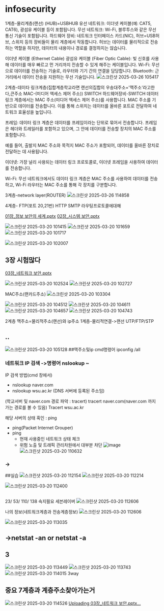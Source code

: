 # infosecurity
1계층-물리계층(랜선) (HUB)=USBHUB
유선 네트워크: 이더넷 케이블(예: CAT5, CAT6), 광섬유 케이블 등이 포함됩니다.
무선 네트워크: Wi-Fi, 블루투스와 같은 무선 통신 기술이 포함됩니다.
하드웨어 장비: 네트워크 인터페이스 카드(NIC), 허브=USB허브, 스위치 등의 장비들이 물리 계층에서 작동합니다. 허브는 데이터를 물리적으로 전송하는 역할을 하지만, 데이터의 내용이나 경로를 결정하지는 않습니다.

이더넷 케이블 (Ethernet Cable)
광섬유 케이블 (Fiber Optic Cable): 빛 신호를 사용해 데이터를 매우 빠르고 먼 거리까지 전송할 수 있게 해주는 케이블입니다.
Wi-Fi: 무선으로 데이터를 전송하는 기술로, 라우터와 기기 간의 연결을 담당합니다.
Bluetooth: 근거리에서 데이터 전송을 지원하는 무선 기술입니다.
![스크린샷 2025-03-26 105417](https://github.com/user-attachments/assets/cb26b416-6c77-4922-a371-c76d08867471)

2계층-데이타 링크계층(집합계층학교라면 랜선의집합의 우송대주소='맥주소'라고한다,큰주소 MAC-(미디어 액세스 제어 주소)) SWITCH
하드웨어장비-SWITCH
데이터 링크 계층에서는 MAC 주소(미디어 액세스 제어 주소)를 사용합니다.
MAC 주소를 기반으로 데이터를 전송합니다. 
이를 통해 스위치는 데이터를 올바른 포트로 전달하여 네트워크 효율성을 높입니다.

프레임:
데이터 링크 계층은 데이터를 프레임이라는 단위로 묶어서 전송합니다. 프레임은 헤더와 트레일러를 포함하고 있으며, 그 안에 데이터를 전송할 장치의 MAC 주소를 포함합니다.

예를 들어, 출발지 MAC 주소와 목적지 MAC 주소가 포함되어, 데이터를 올바른 장치로 전달하는 데 사용됩니다.

이더넷: 가장 널리 사용되는 데이터 링크 프로토콜로, 이더넷 프레임을 사용하여 데이터를 전송합니다.

Wi-Fi: 무선 네트워크에서도 데이터 링크 계층은 MAC 주소를 사용하여 데이터를 전송하고, Wi-Fi 라우터는 MAC 주소를 통해 각 장치를 구분합니다.


3계층-network layer(ROUTER)
![스크린샷 2025-03-26 114858](https://github.com/user-attachments/assets/5a458573-a33f-4201-a240-d3a4014105e2)




4계층- FTP(포트 20,21번) HTTP SMTP 라우팅프로토콜에대해


[01장_정보 보안의 세계.pptx](https://github.com/user-attachments/files/19356780/01._.pptx)
[02장_시스템 보안.pptx](https://github.com/user-attachments/files/19356784/02._.pptx)


![스크린샷 2025-03-20 101415](https://github.com/user-attachments/assets/9c9be6fa-0a85-4ca3-a70f-0785600d6f8e)
![스크린샷 2025-03-20 101659](https://github.com/user-attachments/assets/ebb39783-57a4-40e3-a79e-c2b63407db7d)
![스크린샷 2025-03-20 101717](https://github.com/user-attachments/assets/fa04fd36-f23c-4634-adad-924a33e16f08)

![스크린샷 2025-03-20 102007](https://github.com/user-attachments/assets/a7d61c60-d738-49ac-bec3-7cd9739b8b4f)


## 3장 시험많다

[03장_네트워크 보안.pptx](https://github.com/user-attachments/files/19356777/03._.pptx)


![스크린샷 2025-03-20 102524](https://github.com/user-attachments/assets/787afe65-6b2d-41bc-9dc4-82b0e3f37ab3)
![스크린샷 2025-03-20 102727](https://github.com/user-attachments/assets/d456d6a0-fd81-4d11-8e1a-efe5aa6a7bed)

MAC주소(랜카드주소)
![스크린샷 2025-03-20 103304](https://github.com/user-attachments/assets/8553d7b3-5420-4289-a838-019181f939c7)

![스크린샷 2025-03-20 104512](https://github.com/user-attachments/assets/36f6dd5e-8d13-4e99-b864-eb009f6ddf8b)
![스크린샷 2025-03-20 104611](https://github.com/user-attachments/assets/093ab03b-4f4f-4819-8f21-ddea25fefa7b)
![스크린샷 2025-03-20 104657](https://github.com/user-attachments/assets/8046b6c7-b2e6-4fa1-b82d-44031db4f0bd)
![스크린샷 2025-03-20 104743](https://github.com/user-attachments/assets/bb2537af-4e91-4338-bea8-ea1c5586301a)

2계층 맥주소=물리적주소(랜선)와 ip주소
1계층-물리적연결->랜선 UTP/FTP/STP

## ..
![스크린샷 2025-03-20 105128](https://github.com/user-attachments/assets/ab81f17a-cee1-4ecb-a020-6837e7c01ad1)
##맥주소및ip cmd명령어 ipconfig /all

### 네트워크 IP 검색 ->명령어 nslookup ~
IP 검색 방법(cmd 창에서)
 - nslookup naver.com
 - nslookup wsu.ac.kr (DNS 서버에 등록된 주소임)

(학교서버 및 naver.com 경로 파악 : tracert)
tracert naver.com(naver.com 까지 가는 경로를 볼 수 있음)
Tracert wsu.ac.kr

해당 서버의 상태 혹인 : ping
 - ping(Packet Internet Grouper)
 - ping  
    - 현재 사용중인 네트워크 상태 체크
    - 위험 노출 및 트래픽 관리차원에서 대부분 차단 
![image](https://github.com/user-attachments/assets/02d42536-5023-4a87-8d4d-b5834b684dc5)
![스크린샷 2025-03-20 110632](https://github.com/user-attachments/assets/4f44f5c3-ac43-4883-a8ad-b3641219d8c6)
### ->

##실습
![스크린샷 2025-03-20 112154](https://github.com/user-attachments/assets/eeb13d75-a590-413a-8b4a-221cf63105c1)
![스크린샷 2025-03-20 112214](https://github.com/user-attachments/assets/6b338999-9827-4de1-b9db-10028c4a04b8)

![스크린샷 2025-03-20 112400](https://github.com/user-attachments/assets/9d6ec10d-fedc-4d4d-b8bc-557e7da244e6)



##
23/
53/ 
110/
138
숙지필요
세븐레이버
![스크린샷 2025-03-20 112606](https://github.com/user-attachments/assets/fad5a1a8-5460-4ee6-979c-8ab0c0f89091)


나의 정보(네트워크계층과 전송계층정보)
![스크린샷 2025-03-20 112606](https://github.com/user-attachments/assets/0225fd98-4d39-42dd-a141-324e11e9ec6d)

![스크린샷 2025-03-20 113035](https://github.com/user-attachments/assets/c3255cf8-52d7-4c75-9315-d0ee7f1e6fb0)

## ->netstat -an or netstat -a



## 3
![스크린샷 2025-03-20 113449](https://github.com/user-attachments/assets/643acb80-b155-4073-8c18-34f992ee3adc)
![스크린샷 2025-03-20 113743](https://github.com/user-attachments/assets/22db0714-6b40-4c7f-897e-64b93e7a800d)
![스크린샷 2025-03-20 114015](https://github.com/user-attachments/assets/5076665c-7664-4462-ab28-e6574aaef2de)
3way
## 중요 7계층과 계층주소찾아가는거
![스크린샷 2025-03-20 114526](https://github.com/user-attachments/assets/73435ace-817b-434e-9557-160f4b90a971)
[Uploading 03장_네트워크 보안.pptx…]()
